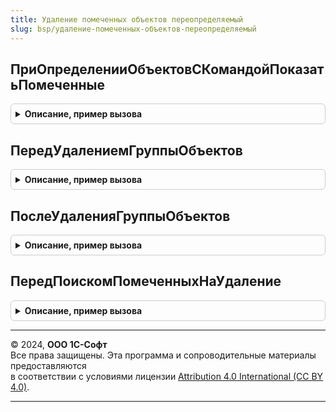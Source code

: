 ```yaml
---
title: Удаление помеченных объектов переопределяемый
slug: bsp/удаление-помеченных-объектов-переопределяемый
---
```



## ПриОпределенииОбъектовСКомандойПоказатьПомеченные
<details style="margin: 1em 0; padding: 0.5em; border: 1px solid #ccc; border-radius: 6px;">

<summary style="font-weight: bold; cursor: pointer;">Описание, пример вызова</summary>

```bsl

// Определить объекты метаданных, в формах списков которых
// будет выведена команда показать помеченные и перейти к помеченным на удаление.
// см. УдалениеПомеченныхОбъектовКлиент.ПоказатьПомеченныеНаУдаление и УдалениеПомеченныхОбъектовКлиент.ПерейтиКПомеченнымНаУдаление.
//
// Параметры:
//  Объекты - Массив из ОбъектМетаданных - объекты метаданных, в формы списка которых будут добавлены команды скрытия
//                                         помеченных на удаления.
//
// Пример:
//	Объекты.Добавить(Метаданные.Справочники.Номенклатура);
//	Объекты.Добавить(Метаданные.Справочники.Партнеры);
//
Процедура ПриОпределенииОбъектовСКомандойПоказатьПомеченные(Объекты) Экспорт
```

Пример вызова
```bsl
УдалениеПомеченныхОбъектовПереопределяемый.ПриОпределенииОбъектовСКомандойПоказатьПомеченные(Объекты) 
```
</details>

## ПередУдалениемГруппыОбъектов
<details style="margin: 1em 0; padding: 0.5em; border: 1px solid #ccc; border-radius: 6px;">

<summary style="font-weight: bold; cursor: pointer;">Описание, пример вызова</summary>

```bsl

// Вызывается вне транзакции перед удалением группы связанных объектов.
//
// Параметры:
//  Контекст - Структура - произвольные данные, которые можно проинициализировать для передачи
//                         в УдалениеПомеченныхОбъектовПереопределяемый.ПослеУдаленияГруппыОбъектов.
//  УдаляемыеОбъекты - Массив из ЛюбаяСсылка - объекты, которые будут удалены.
//
Процедура ПередУдалениемГруппыОбъектов(Контекст, УдаляемыеОбъекты) Экспорт
```

Пример вызова
```bsl
УдалениеПомеченныхОбъектовПереопределяемый.ПередУдалениемГруппыОбъектов(Контекст, УдаляемыеОбъекты) 
```
</details>

## ПослеУдаленияГруппыОбъектов
<details style="margin: 1em 0; padding: 0.5em; border: 1px solid #ccc; border-radius: 6px;">

<summary style="font-weight: bold; cursor: pointer;">Описание, пример вызова</summary>

```bsl

// Вызывается вне транзакции после удаления группы связанных объектов.
// Например, для очистки связанных данных на внешних ресурсах и других операций,
// которые недопустимо выполнять в транзакции удаления.
//
// Параметры:
//  Контекст - см. УдалениеПомеченныхОбъектовПереопределяемый.ПередУдалениемГруппыОбъектов.Контекст
//  Успешно - Булево - Истина, если группа объектов успешно удалена.
//
Процедура ПослеУдаленияГруппыОбъектов(Контекст, Успешно) Экспорт
```

Пример вызова
```bsl
УдалениеПомеченныхОбъектовПереопределяемый.ПослеУдаленияГруппыОбъектов(Контекст, Успешно) 
```
</details>

## ПередПоискомПомеченныхНаУдаление
<details style="margin: 1em 0; padding: 0.5em; border: 1px solid #ccc; border-radius: 6px;">

<summary style="font-weight: bold; cursor: pointer;">Описание, пример вызова</summary>

```bsl

// Устарела. Вызывается перед поиском объектов, помеченных на удаление.
// В этом обработчике можно организовать удаление устаревших ключей аналитик и любых других объектов информационной
// базы, ставших более не нужными.
//
// Вместо процедуры следует использовать либо событие ПередУдалением удаляемых объектов,
// либо определить ПодчиненныеОбъекты, см. ОбщегоНазначения.ПодчиненныеОбъекты.
//
// Параметры:
//   Параметры - Структура:
//     * Интерактивное - Булево - Истина, если удаление помеченных объектов запущено пользователем;
//                                Ложь, если удаление запущено по расписанию регламентного задания.
//
Процедура ПередПоискомПомеченныхНаУдаление(Параметры) Экспорт
```

Пример вызова
```bsl
УдалениеПомеченныхОбъектовПереопределяемый.ПередПоискомПомеченныхНаУдаление(Параметры) 
```
</details>

---

© 2024, **ООО 1С-Софт**  
Все права защищены. Эта программа и сопроводительные материалы предоставляются  
в соответствии с условиями лицензии [Attribution 4.0 International (CC BY 4.0)](https://creativecommons.org/licenses/by/4.0/legalcode).

---
